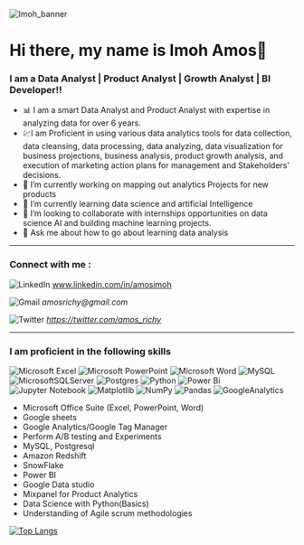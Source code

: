 ![Imoh_banner](https://user-images.githubusercontent.com/98132382/230597479-b101829e-f00f-4a08-af2a-eb888d2c8c3d.jpg)

# Hi there, my name is Imoh Amos👋

### I am a Data Analyst | Product Analyst | Growth Analyst | BI Developer!!

- 📊 I am a smart Data Analyst and Product Analyst with expertise in analyzing data for over 6 years. 
- 💹I am Proficient in using various data analytics tools for data collection, data cleansing, data processing, data analyzing, data visualization for business projections, business analysis, product growth analysis, and execution of marketing action plans for management and Stakeholders' decisions.
- 🔭 I’m currently working on mapping out analytics Projects for new products
- 🌱 I’m currently learning data science and artificial Intelligence
- 👯 I’m looking to collaborate with internships opportunities on data science AI and building machine learning projects.
- 💬 Ask me about how to go about learning data analysis

-----
### Connect with me : 
![LinkedIn](https://img.shields.io/badge/LinkedIn-0077B5?style=for-the-badge&logo=linkedin&logoColor=white) www.linkedin.com/in/amosimoh

![Gmail](https://img.shields.io/badge/Gmail-D14836?style=for-the-badge&logo=gmail&logoColor=white)  _amosrichy@gmail.com_

![Twitter](https://img.shields.io/badge/Twitter-1DA1F2?style=for-the-badge&logo=twitter&logoColor=white) _https://twitter.com/amos_richy_


---
### I am proficient in the following skills
  
![Microsoft Excel](https://img.shields.io/badge/Microsoft_Excel-217346?style=for-the-badge&logo=microsoft-excel&logoColor=white)
![Microsoft PowerPoint](https://img.shields.io/badge/Microsoft_PowerPoint-B7472A?style=for-the-badge&logo=microsoft-powerpoint&logoColor=white)
![Microsoft Word](https://img.shields.io/badge/Microsoft_Word-2B579A?style=for-the-badge&logo=microsoft-word&logoColor=white)
![MySQL](https://img.shields.io/badge/mysql-%2300f.svg?style=for-the-badge&logo=mysql&logoColor=white)
![MicrosoftSQLServer](https://img.shields.io/badge/Microsoft%20SQL%20Server-CC2927?style=for-the-badge&logo=microsoft%20sql%20server&logoColor=white)
![Postgres](https://img.shields.io/badge/postgres-%23316192.svg?style=for-the-badge&logo=postgresql&logoColor=white)
![Python](https://img.shields.io/badge/python-3670A0?style=for-the-badge&logo=python&logoColor=ffdd54)
![Power Bi](https://img.shields.io/badge/power_bi-F2C811?style=for-the-badge&logo=powerbi&logoColor=black)
![Jupyter Notebook](https://img.shields.io/badge/jupyter-%23FA0F00.svg?style=for-the-badge&logo=jupyter&logoColor=white) 
![Matplotlib](https://img.shields.io/badge/Matplotlib-%23ffffff.svg?style=for-the-badge&logo=Matplotlib&logoColor=black)
![NumPy](https://img.shields.io/badge/numpy-%23013243.svg?style=for-the-badge&logo=numpy&logoColor=white)
![Pandas](https://img.shields.io/badge/pandas-%23150458.svg?style=for-the-badge&logo=pandas&logoColor=white)
![GoogleAnalytics](https://img.shields.io/badge/Google%20Analytics-E37400?style=for-the-badge&logo=google%20analytics&logoColor=white)
- Microsoft Office Suite (Excel, PowerPoint, Word)
- Google sheets
- Google Analytics/Google Tag Manager
- Perform A/B testing and Experiments
- MySQL, Postgresql
- Amazon Redshift
- SnowFlake
- Power BI
- Google Data studio
- Mixpanel for Product Analytics
- Data Science with Python(Basics)
- Understanding of Agile scrum methodologies

[![Top Langs](https://github-readme-stats.vercel.app/api/top-langs/?username=ImohAmos&layout=compact)](https://github.com/ImohAmos)

